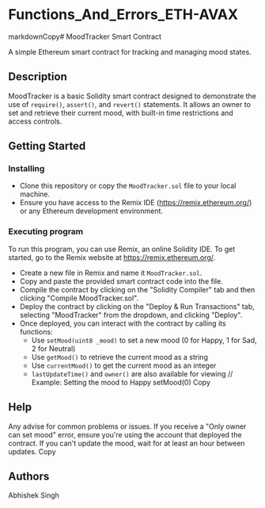 # Functions_And_Errors_ETH-AVAX
markdownCopy# MoodTracker Smart Contract

A simple Ethereum smart contract for tracking and managing mood states.

## Description

MoodTracker is a basic Solidity smart contract designed to demonstrate the use of `require()`, `assert()`, and `revert()` statements. It allows an owner to set and retrieve their current mood, with built-in time restrictions and access controls.

## Getting Started

### Installing

* Clone this repository or copy the `MoodTracker.sol` file to your local machine.
* Ensure you have access to the Remix IDE (https://remix.ethereum.org/) or any Ethereum development environment.

### Executing program

To run this program, you can use Remix, an online Solidity IDE. To get started, go to the Remix website at https://remix.ethereum.org/.

* Create a new file in Remix and name it `MoodTracker.sol`.
* Copy and paste the provided smart contract code into the file.
* Compile the contract by clicking on the "Solidity Compiler" tab and then clicking "Compile MoodTracker.sol".
* Deploy the contract by clicking on the "Deploy & Run Transactions" tab, selecting "MoodTracker" from the dropdown, and clicking "Deploy".
* Once deployed, you can interact with the contract by calling its functions:
  - Use `setMood(uint8 _mood)` to set a new mood (0 for Happy, 1 for Sad, 2 for Neutral)
  - Use `getMood()` to retrieve the current mood as a string
  - Use `currentMood()` to get the current mood as an integer
  - `lastUpdateTime()` and `owner()` are also available for viewing
// Example: Setting the mood to Happy
setMood(0)
Copy
## Help

Any advise for common problems or issues.
If you receive a "Only owner can set mood" error, ensure you're using the account that deployed the contract.
If you can't update the mood, wait for at least an hour between updates.
Copy
## Authors

Abhishek Singh
